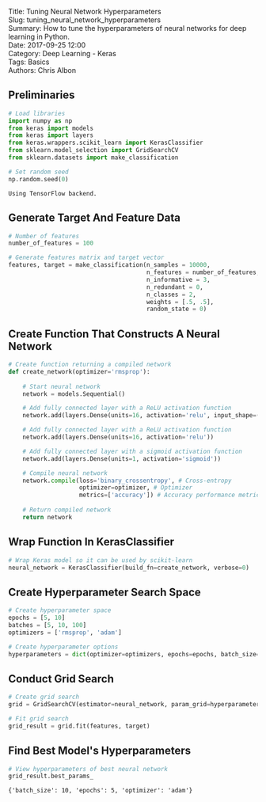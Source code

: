 Title: Tuning Neural Network Hyperparameters    
Slug: tuning_neural_network_hyperparameters    
Summary: How to tune the hyperparameters of neural networks for deep learning in Python.    
Date: 2017-09-25 12:00  
Category: Deep Learning - Keras  
Tags: Basics   
Authors: Chris Albon

## Preliminaries


```python
# Load libraries
import numpy as np
from keras import models
from keras import layers
from keras.wrappers.scikit_learn import KerasClassifier
from sklearn.model_selection import GridSearchCV
from sklearn.datasets import make_classification

# Set random seed
np.random.seed(0)
```

    Using TensorFlow backend.


## Generate Target And Feature Data


```python
# Number of features
number_of_features = 100

# Generate features matrix and target vector
features, target = make_classification(n_samples = 10000,
                                       n_features = number_of_features,
                                       n_informative = 3,
                                       n_redundant = 0,
                                       n_classes = 2,
                                       weights = [.5, .5],
                                       random_state = 0)
```

## Create Function That Constructs A Neural Network


```python
# Create function returning a compiled network
def create_network(optimizer='rmsprop'):
    
    # Start neural network
    network = models.Sequential()

    # Add fully connected layer with a ReLU activation function
    network.add(layers.Dense(units=16, activation='relu', input_shape=(number_of_features,)))

    # Add fully connected layer with a ReLU activation function
    network.add(layers.Dense(units=16, activation='relu'))

    # Add fully connected layer with a sigmoid activation function
    network.add(layers.Dense(units=1, activation='sigmoid'))

    # Compile neural network
    network.compile(loss='binary_crossentropy', # Cross-entropy
                    optimizer=optimizer, # Optimizer
                    metrics=['accuracy']) # Accuracy performance metric
    
    # Return compiled network
    return network
```

## Wrap Function In KerasClassifier


```python
# Wrap Keras model so it can be used by scikit-learn
neural_network = KerasClassifier(build_fn=create_network, verbose=0)
```

## Create Hyperparameter Search Space


```python
# Create hyperparameter space
epochs = [5, 10]
batches = [5, 10, 100]
optimizers = ['rmsprop', 'adam']

# Create hyperparameter options
hyperparameters = dict(optimizer=optimizers, epochs=epochs, batch_size=batches)
```

## Conduct Grid Search


```python
# Create grid search
grid = GridSearchCV(estimator=neural_network, param_grid=hyperparameters)

# Fit grid search
grid_result = grid.fit(features, target)
```

## Find Best Model's Hyperparameters


```python
# View hyperparameters of best neural network
grid_result.best_params_
```




    {'batch_size': 10, 'epochs': 5, 'optimizer': 'adam'}


